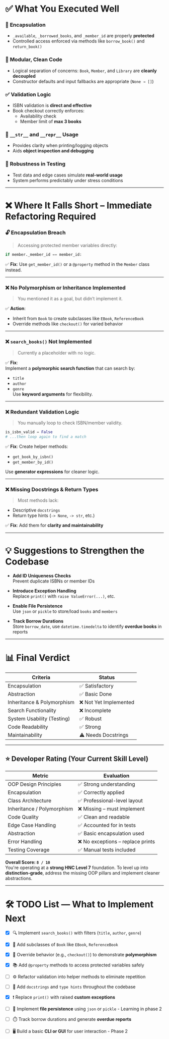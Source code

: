 
# ✅ What You Executed Well

### 🔐 **Encapsulation**
- `_available`, `_borrowed_books`, and `_member_id` are properly **protected**
- Controlled access enforced via methods like `borrow_book()` and `return_book()`

### 🧼 **Modular, Clean Code**
- Logical separation of concerns: `Book`, `Member`, and `Library` are **cleanly decoupled**
- Constructor defaults and input fallbacks are appropriate (`None → []`)

### ✅ **Validation Logic**
- ISBN validation is **direct and effective**
- Book checkout correctly enforces:
  - Availability check
  - Member limit of **max 3 books**

### 🧾 **`__str__` and `__repr__` Usage**
- Provides clarity when printing/logging objects  
- Aids **object inspection and debugging**

### 🧪 **Robustness in Testing**
- Test data and edge cases simulate **real-world usage**
- System performs predictably under stress conditions

---

# ❌ Where It Falls Short – Immediate Refactoring Required

### 🔓 **Encapsulation Breach**
> Accessing protected member variables directly:

```python
if member._member_id == member_id:
```

✅ **Fix**: Use `get_member_id()` or a `@property` method in the `Member` class instead.

---

### ❌ **No Polymorphism or Inheritance Implemented**
> You mentioned it as a goal, but didn’t implement it.

✅ **Action**:  
- Inherit from `Book` to create subclasses like `EBook`, `ReferenceBook`
- Override methods like `checkout()` for varied behavior

---

### ❌ **`search_books()` Not Implemented**
> Currently a placeholder with no logic.

✅ **Fix**:  
Implement a **polymorphic search function** that can search by:
- `title`
- `author`
- `genre`  
Use **keyword arguments** for flexibility.

---

### ❌ **Redundant Validation Logic**
> You manually loop to check ISBN/member validity.

```python
is_isbn_valid = False
# ...then loop again to find a match
```

✅ **Fix**: Create helper methods:
- `get_book_by_isbn()`
- `get_member_by_id()`

Use **generator expressions** for cleaner logic.

---

### ❌ **Missing Docstrings & Return Types**
> Most methods lack:
- Descriptive `docstrings`
- Return type hints (`-> None`, `-> str`, etc.)

✅ **Fix**: Add them for **clarity and maintainability**

---

# 💡 Suggestions to Strengthen the Codebase

- **Add ID Uniqueness Checks**  
  Prevent duplicate ISBNs or member IDs

- **Introduce Exception Handling**  
  Replace `print()` with `raise ValueError(...)`, etc.

- **Enable File Persistence**  
  Use `json` or `pickle` to store/load `books` and `members`

- **Track Borrow Durations**  
  Store `borrow_date`, use `datetime.timedelta` to identify **overdue books** in reports

---

# 📊 Final Verdict

| **Criteria**               | **Status**             |
|---------------------------|------------------------|
| Encapsulation             | ✅ Satisfactory         |
| Abstraction               | ✅ Basic Done           |
| Inheritance & Polymorphism| ❌ Not Yet Implemented  |
| Search Functionality      | ❌ Incomplete           |
| System Usability (Testing)| ✅ Robust               |
| Code Readability          | ✅ Strong               |
| Maintainability           | ⚠ Needs Docstrings     |

---

## ⭐ Developer Rating (Your Current Skill Level)

| **Metric**                | **Evaluation**                        |
|--------------------------|----------------------------------------|
| OOP Design Principles     | ✅ Strong understanding                |
| Encapsulation             | ✅ Correctly applied                   |
| Class Architecture        | ✅ Professional-level layout           |
| Inheritance / Polymorphism| ❌ Missing – must implement            |
| Code Quality              | ✅ Clean and readable                  |
| Edge Case Handling        | ✅ Accounted for in tests              |
| Abstraction               | ✅ Basic encapsulation used            |
| Error Handling            | ❌ No exceptions – replace prints      |
| Testing Coverage          | ✅ Manual tests included               |

**Overall Score: `8 / 10`**  
You're operating at a **strong HNC Level 7** foundation. To level up into **distinction-grade**, address the missing OOP pillars and implement cleaner abstractions.

---

# 🛠️ TODO List — What to Implement Next

- [x] 🔍 Implement `search_books()` with filters (`title`, `author`, `genre`)
- [x] 🧬 Add subclasses of `Book` like `EBook`, `ReferenceBook`
- [x] 🔁 Override behavior (e.g., `checkout()`) to demonstrate **polymorphism**
- [x] 📚 Add `@property` methods to access protected variables safely
- [ ] ⚙ Refactor validation into helper methods to eliminate repetition
- [ ] 🧾 Add `docstrings` and `type hints` throughout the codebase
- [x] ❗ Replace `print()` with raised **custom exceptions**
- [ ] 💾 Implement **file persistence** using `json` or `pickle` - Learning in phase 2
- [ ] ⏱️ Track borrow durations and generate **overdue reports**
- [ ] 🖥️ Build a basic **CLI or GUI** for user interaction - Phase 2 

